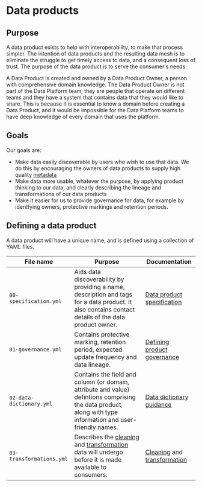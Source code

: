 # Data products

## Purpose

A data product exists to help with interoperability, to make that process simpler. The intention of data products and the resulting data mesh is to eliminate the struggle to get timely access to data, and a consequent loss of trust. The purpose of the data product is to serve the consumer's needs.

A Data Product is created and owned by a Data Product Owner, a person with comprehensive domain knowledge. The Data Product Owner is not part of the Data Platform team, they are people that operate on different teams and they have a system that contains data that they would like to share. This is because it is essential to know a domain before creating a Data Product, and it would be impossible for the Data Platform teams to have deep knowledge of every domain that uses the platform.

## Goals

Our goals are:

- Make data easily discoverable by users who wish to use that data. We do this by encouraging the owners of data products to supply high quality [metadata](https://en.wikipedia.org/wiki/Metadata)
- Make data more usable, whatever the purpose, by applying product thinking to our data, and clearly describing the lineage and transformations of our data products
- Make it easier for us to provide governance for data, for example by identfying owners, protective markings and retention periods.

## Defining a data product

A data product will have a unique name, and is defined using a collection of YAML files.

| File name                | Purpose                                                                                                                                                                       | Documentation                                                                                       |
| ------------------------ | ----------------------------------------------------------------------------------------------------------------------------------------------------------------------------- | --------------------------------------------------------------------------------------------------- |
| `00-specification.yml`   | Aids data discoverability by providing a name, description and tags for a data product. It also contains contact details of the data product owner.                           | [Data product specification](./_docs/product-specification.md)                                      |
| `01-governance.yml`      | Contains protective marking, retention period, expected update frequency and data lineage.                                                                                    | [Defining product governance](./_docs/product-governance.md)                                        |
| `02-data-dictionary.yml` | Contains the field and column (or domain, attribute and value) defintions comprising the data product, along with type information and user-friendly names.                   | [Data dictionary guidance](./_docs/data-dictionary.md)                                              |
| `03-transformations.yml` | Describes the [cleaning](./_docs/cleansing-definitions.md) and [transformation](./_docs/transform-definitions.md) data will undergo before it is made available to consumers. | [Cleaning](./_docs/cleansing-definitions.md) and [transformation](./_docs/transform-definitions.md) |
